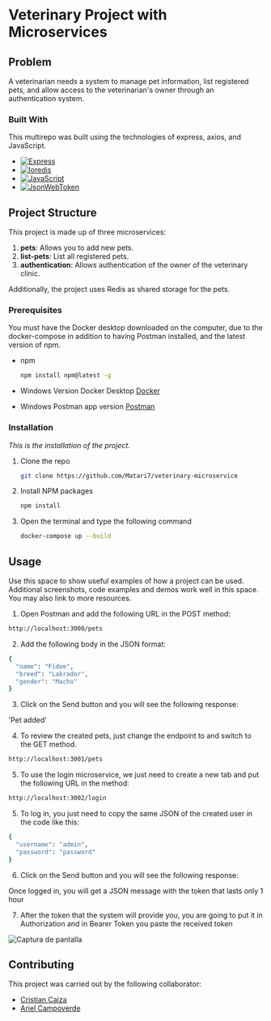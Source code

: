 # Veterinary Project with Microservices

## Problem

A veterinarian needs a system to manage pet information, list registered pets, and allow access to the veterinarian's owner through an authentication system.

### Built With

This multirepo was built using the technologies of express, axios, and JavaScript.


* [![Express][Express]][Express-url]
* [![Ioredis][Ioredis]][Ioredis-url]
* [![JavaScript][JavaScript]][JavaScript-url]
* [![JsonWebToken][JsonWebToken]][JsonWebToken-url]

## Project Structure

This project is made up of three microservices:

1. **pets**: Allows you to add new pets.
2. **list-pets**: List all registered pets.
3. **authentication**: Allows authentication of the owner of the veterinary clinic.

Additionally, the project uses Redis as shared storage for the pets.

### Prerequisites

You must have the Docker desktop downloaded on the computer, due to the docker-compose in addition to having Postman installed, and the latest version of npm.
* npm
  ```sh
  npm install npm@latest -g
  ```
* Windows Version Docker Desktop
[Docker](https://docs.docker.com/desktop/install/windows-install/)

* Windows Postman app version
[Postman](https://www.postman.com/downloads/)

### Installation

_This is the installation of the project._

1. Clone the repo
   ```sh
   git clone https://github.com/Matari7/veterinary-microservice
   ```
2. Install NPM packages
   ```sh
   npm install
   ```
3. Open the terminal and type the following command
   ```sh
   docker-compose up --build
   ```




<!-- USAGE EXAMPLES -->
## Usage

Use this space to show useful examples of how a project can be used. Additional screenshots, code examples and demos work well in this space. You may also link to more resources.

1. Open Postman and add the following URL in the POST method:
```sh
http://localhost:3000/pets
```
2. Add the following body in the JSON format:
```sh
{
  "name": "Fidoe",
  "breed": "Labrador",
  "gender": "Macho"
}

```
3. Click on the Send button and you will see the following response:

'Pet added'

4. To review the created pets, just change the endpoint to and switch to the GET method.

```sh
http://localhost:3001/pets
```

5. To use the login microservice, we just need to create a new tab and put the following URL in the method:
```sh
http://localhost:3002/login
```

5. To log in, you just need to copy the same JSON of the created user in the code like this:
```sh
{
  "username": "admin",
  "password": "password"
}
```
6. Click on the Send button and you will see the following response:

Once logged in, you will get a JSON message with the token that lasts only 1 hour

7. After the token that the system will provide you, you are going to put it in Authorization and in Bearer Token you paste the received token

![Captura de pantalla](https://i.imgur.com/BW8qBIx.png)
 <!-- CONTRIBUTING -->
## Contributing

This project was carried out by the following collaborator:

* [Cristian Caiza](https://github.com/antichrist667)
* [Ariel Campoverde](https://github.com/Matari7)

<!-- MARKDOWN LINKS & IMAGES -->
[Express]: https://img.shields.io/badge/express-8A2BE2
[Express-url]: https://axios-http.com/docs/intro
[Ioredis]: https://img.shields.io/badge/Ioredis-FE146D
[Ioredis-url]: https://ioredis.readthedocs.io/en/stable/README/
[JavaScript]: https://img.shields.io/badge/logo-javascript-blue?logo=javascript
[JavaScript-url]: https://developer.mozilla.org/es/docs/Learn/JavaScript/First_steps/What_is_JavaScript
[JsonWebToken]: https://img.shields.io/badge/JsonWebToken-D5A000
[JsonWebToken-url]: https://jwt.io/introduction